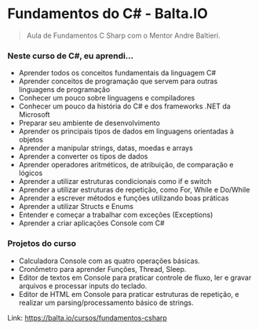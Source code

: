 <h1> Fundamentos do C# - Balta.IO </h1> 
 
 > Aula de Fundamentos C Sharp com o Mentor Andre Baltieri.

### Neste curso de C#, eu aprendi...
- Aprender todos os conceitos fundamentais da linguagem C#
- Aprender conceitos de programação que servem para outras linguagens de programação
- Conhecer um pouco sobre linguagens e compiladores
- Conhecer um pouco da história do C# e dos frameworks .NET da Microsoft
- Preparar seu ambiente de desenvolvimento
- Aprender os principais tipos de dados em linguagens orientadas à objetos
- Aprender a manipular strings, datas, moedas e arrays
- Aprender a converter os tipos de dados
- Aprender operadores aritméticos, de atribuição, de comparação e lógicos
- Aprender a utilizar estruturas condicionais como if e switch
- Aprender a utilizar estruturas de repetição, como For, While e Do/While
- Aprender a escrever métodos e funções utilizando boas práticas
- Aprender a utilizar Structs e Enums
- Entender e começar a trabalhar com exceções (Exceptions)
- Aprender a criar aplicações Console com C#
 
 
### Projetos do curso
- Calculadora Console com as quatro operações básicas.
- Cronômetro para aprender Funções, Thread, Sleep.
- Editor de textos em Console para praticar controle de fluxo, ler e gravar arquivos e processar inputs do teclado.
- Editor de HTML em Console para praticar estruturas de repetição, e realizar um parsing/processamento básico de strings.

Link: https://balta.io/cursos/fundamentos-csharp
